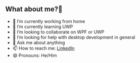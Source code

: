 ## What about me?🤔


- 🔭 I’m currently working from home
- 🌱 I’m currently learning UWP
- 👯 I’m looking to collaborate on WPF or UWP
- 🤔 I’m looking for help with desktop development in general  
- 💬 Ask me about anything
- 📫 How to reach me: [LinkedIn](https://www.linkedin.com/in/ikhtiyar-novruzov/)
- 😄 Pronouns: He/Him
